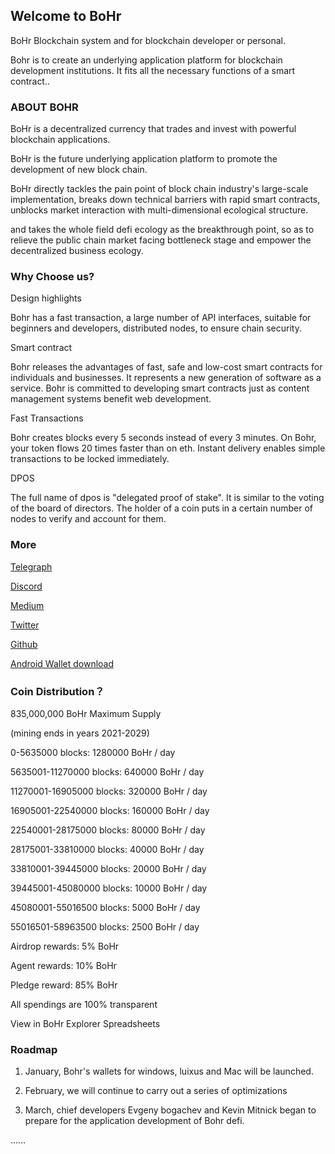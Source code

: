 ## Welcome to BoHr

BoHr Blockchain system and for blockchain developer or personal.

Bohr is to create an underlying application platform for blockchain development institutions. It fits all the necessary functions of a smart contract..

### ABOUT BOHR

BoHr is a decentralized currency that trades and invest with powerful blockchain applications.

BoHr is the future underlying application platform to promote the development of new block chain.

BoHr directly tackles the pain point of block chain industry's large-scale implementation, breaks down technical barriers with rapid smart contracts, unblocks market interaction with multi-dimensional ecological structure.

and takes the whole field defi ecology as the breakthrough point, so as to relieve the public chain market facing bottleneck stage and empower the decentralized business ecology.


### Why Choose us?

Design highlights

Bohr has a fast transaction, a large number of API interfaces, suitable for beginners and developers, distributed nodes, to ensure chain security.

Smart contract

Bohr releases the advantages of fast, safe and low-cost smart contracts for individuals and businesses. It represents a new generation of software as a service. Bohr is committed to developing smart contracts just as content management systems benefit web development.

Fast Transactions

Bohr creates blocks every 5 seconds instead of every 3 minutes. On Bohr, your token flows 20 times faster than on eth. Instant delivery enables simple transactions to be locked immediately.

DPOS

The full name of dpos is "delegated proof of stake". It is similar to the voting of the board of directors. The holder of a coin puts in a certain number of nodes to verify and account for them.

### More

[Telegraph](http://0.plus/bohrweb/)

[Discord](https://discord.gg/eKqgFyACWr/)

[Medium](https://bohrweb.medium.com/)

[Twitter](https://twitter.com/BOHRweb/)

[Github](https://github.com/BOHRweb/)

[Android Wallet download](https://github.com/BOHRweb/Home/releases)

### Coin Distribution？

835,000,000 BoHr Maximum Supply

(mining ends in years 2021-2029)

0-5635000 blocks: 1280000 BoHr / day

5635001-11270000 blocks: 640000 BoHr / day

11270001-16905000 blocks: 320000 BoHr / day

16905001-22540000 blocks: 160000 BoHr / day

22540001-28175000 blocks: 80000 BoHr / day

28175001-33810000 blocks: 40000 BoHr / day

33810001-39445000 blocks: 20000 BoHr / day

39445001-45080000 blocks: 10000 BoHr / day

45080001-55016500 blocks: 5000 BoHr / day

55016501-58963500 blocks: 2500 BoHr / day

Airdrop rewards: 5% BoHr

Agent rewards: 10% BoHr

Pledge reward: 85% BoHr

All spendings are 100% transparent

View in BoHr Explorer Spreadsheets

### Roadmap

1. January, Bohr's wallets for windows, luixus and Mac will be launched.

2. February, we will continue to carry out a series of optimizations

3. March, chief developers Evgeny bogachev and Kevin Mitnick began to prepare for the application development of Bohr defi.

……
